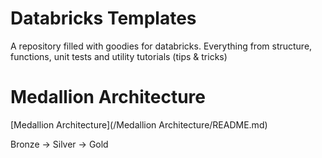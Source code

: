 # Databricks Templates
A repository filled with goodies for databricks. Everything from structure, functions, unit tests and utility tutorials (tips & tricks)

# Medallion Architecture
[Medallion Architecture](/Medallion Architecture/README.md)

Bronze -> Silver -> Gold
